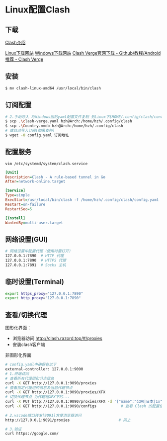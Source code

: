 

# Linux配置Clash

## 下载

[Clash介绍](https://clash.wiki/)

[Linux下载网站](https://downloads.clash.wiki/ClashPremium) [Windows下载网站](https://downloads.clash.wiki/clash_for_windows_pkg) [Clash Verge官网下载 - Github/教程/Android推荐 - Clash Verge](https://clashverge.net/)

## 安装

```bash
$ mv clash-linux-amd64 /usr/local/bin/clash
```

## 订阅配置

```bash
# 2.手动导入 将Windows版的yaml配置文件复制 到Linux下$HOME/.config/clash/config.yaml
$ scp .\clash-verge.yaml hzh@Arch:/home/hzh/.config/clash
$ scp .\Country.mmdb hzh@Arch:/home/hzh/.config/clash
# 或自动导入订阅(如果支持)
$ wget -O config.yaml 订阅地址
```

## 配置服务

`vim /etc/systemd/system/clash.service`

```ini
[Unit]
Description=Clash - A rule-based tunnel in Go
After=network-online.target

[Service]
Type=simple
ExecStart=/usr/local/bin/clash -f /home/hzh/.config/clash/config.yaml
Restart=on-failure
RestartSec=5

[Install]
WantedBy=multi-user.target
```

## 网络设置(GUI)

```bash
# 网络设置中配置代理（使用时要打开）
127.0.0.1:7890	# HTTP 代理
127.0.0.1:7890	# HTTPS 代理
127.0.0.1:7891	# Socks 主机
```

## 临时设置(Terminal)

```bash
export https_proxy="127.0.0.1:7890"
export http_proxy="127.0.0.1:7890"
```

## 查看/切换代理

图形化界面：

- 浏览器访问 http://clash.razord.top/#/proxies
- 安装clash客户端

非图形化界面

```bash
# config.yaml中确保有以下
external-controller: 127.0.0.1:9090	
# 1.终端访问
# 查看所有代理组和节点信息
curl -X GET http://127.0.0.1:9090/proxies
# 查看指定代理组的信息及当前代理节点
curl -X GET http://127.0.0.1:9090/proxies/XFX
# 切换代理节点 为代理组XFX下的...
curl -X PUT http://127.0.0.1:9090/proxies/XFX -d '{"name":"公网|日本|1x"}'		
curl -X GET http://127.0.0.1:9090/configs			# 查看 Clash 的配置信息
	
# 2.vscode端口转发[9091]方便浏览器访问
http://127.0.0.1:9091/proxies 					   # 同上

# 3.验证
curl https://google.com/
```


